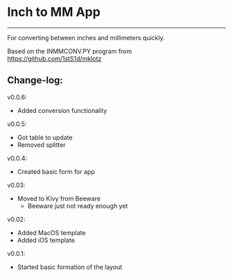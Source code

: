 # Inch to MM App
-----

For converting between inches and millimeters quickly.

Based on the INMMCONV.PY program from https://github.com/1stS1d/mklotz


## Change-log:
v0.0.6:
- Added conversion functionality

v0.0.5:
- Got table to update
- Removed splitter

v0.0.4:
- Created basic form for app

v0.03:
- Moved to Kivy from Beeware
    - Beeware just not ready enough yet

v0.02:
- Added MacOS template
- Added iOS template

v0.0.1:
- Started basic formation of the layout